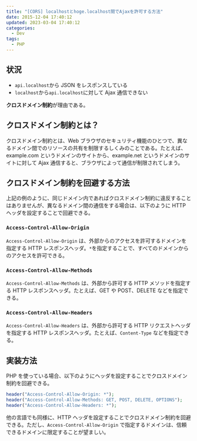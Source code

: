```yaml
---
title: "[CORS] localhostとhoge.localhost間でAjaxを許可する方法"
date: 2015-12-04 17:40:12
updated: 2023-03-04 17:40:12
categories:
  - Dev
tags:
  - PHP
---
```


## 状況

- `api.localhost`から JSON をレスポンスしている
- `localhost`から`api.localhost`に対して Ajax 通信できない

**クロスドメイン制約**が理由である。

## クロスドメイン制約とは？

クロスドメイン制約とは、Web ブラウザのセキュリティ機能のひとつで、異なるドメイン間でのリソースの共有を制限するしくみのことである。たとえば、example.com というドメインのサイトから、example.net というドメインのサイトに対して Ajax 通信すると、ブラウザによって通信が制限されてしまう。

## クロスドメイン制約を回避する方法

上記の例のように、同じドメイン内であればクロスドメイン制約に違反することはありませんが、異なるドメイン間の通信をする場合は、以下のように HTTP ヘッダを設定することで回避できる。

### `Access-Control-Allow-Origin`

`Access-Control-Allow-Origin` は、外部からのアクセスを許可するドメインを指定する HTTP レスポンスヘッダ。`*`を指定することで、すべてのドメインからのアクセスを許可できる。

### `Access-Control-Allow-Methods`

`Access-Control-Allow-Methods` は、外部から許可する HTTP メソッドを指定する HTTP レスポンスヘッダ。たとえば、GET や POST、DELETE などを指定できる。

### `Access-Control-Allow-Headers`

`Access-Control-Allow-Headers` は、外部から許可する HTTP リクエストヘッダを指定する HTTP レスポンスヘッダ。たとえば、`Content-Type` などを指定できる。

## 実装方法

PHP を使っている場合、以下のようにヘッダを設定することでクロスドメイン制約を回避できる。

```php
header("Access-Control-Allow-Origin: *");
header("Access-Control-Allow-Methods: GET, POST, DELETE, OPTIONS");
header("Access-Control-Allow-Headers: *");
```

他の言語でも同様に、HTTP ヘッダを設定することでクロスドメイン制約を回避できる。ただし、`Access-Control-Allow-Origin` で指定するドメインは、信頼できるドメインに限定することが望ましい。
